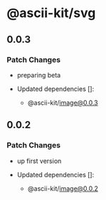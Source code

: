 # @ascii-kit/svg

## 0.0.3

### Patch Changes

- preparing beta

- Updated dependencies []:
  - @ascii-kit/image@0.0.3

## 0.0.2

### Patch Changes

- up first version

- Updated dependencies []:
  - @ascii-kit/image@0.0.2
